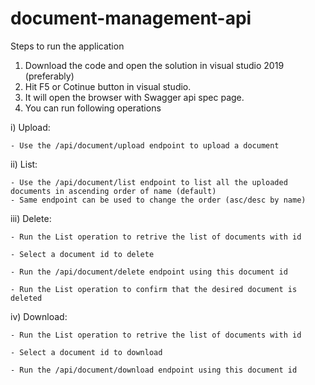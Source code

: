 # document-management-api

Steps to run the application

1) Download the code and open the solution in visual studio 2019 (preferably)
2) Hit F5 or Cotinue button in visual studio.
3) It will open the browser with Swagger api spec page.
4) You can run following operations

  i) Upload:
    
    - Use the /api/document/upload endpoint to upload a document
    
  ii) List:
    
    - Use the /api/document/list endpoint to list all the uploaded documents in ascending order of name (default)
    - Same endpoint can be used to change the order (asc/desc by name)
    
  iii) Delete:
    
    - Run the List operation to retrive the list of documents with id
    
    - Select a document id to delete
    
    - Run the /api/document/delete endpoint using this document id
    
    - Run the List operation to confirm that the desired document is deleted
    
  iv) Download:
    
    - Run the List operation to retrive the list of documents with id
    
    - Select a document id to download
    
    - Run the /api/document/download endpoint using this document id
 
